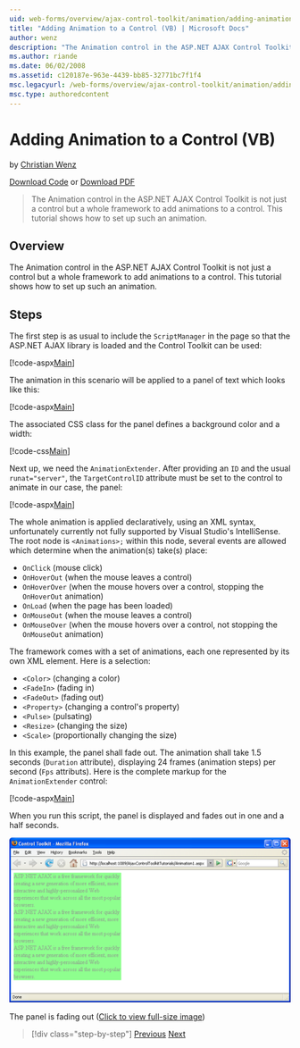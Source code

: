 ```yaml
---
uid: web-forms/overview/ajax-control-toolkit/animation/adding-animation-to-a-control-vb
title: "Adding Animation to a Control (VB) | Microsoft Docs"
author: wenz
description: "The Animation control in the ASP.NET AJAX Control Toolkit is not just a control but a whole framework to add animations to a control. This tutorial shows how..."
ms.author: riande
ms.date: 06/02/2008
ms.assetid: c120187e-963e-4439-bb85-32771bc7f1f4
msc.legacyurl: /web-forms/overview/ajax-control-toolkit/animation/adding-animation-to-a-control-vb
msc.type: authoredcontent
---
```

Adding Animation to a Control (VB)
====================
by [Christian Wenz](https://github.com/wenz)

[Download Code](http://download.microsoft.com/download/f/9/a/f9a26acd-8df4-4484-8a18-199e4598f411/Animation1.vb.zip) or [Download PDF](http://download.microsoft.com/download/6/7/1/6718d452-ff89-4d3f-a90e-c74ec2d636a3/animation1VB.pdf)

> The Animation control in the ASP.NET AJAX Control Toolkit is not just a control but a whole framework to add animations to a control. This tutorial shows how to set up such an animation.


## Overview

The Animation control in the ASP.NET AJAX Control Toolkit is not just a control but a whole framework to add animations to a control. This tutorial shows how to set up such an animation.

## Steps

The first step is as usual to include the `ScriptManager` in the page so that the ASP.NET AJAX library is loaded and the Control Toolkit can be used:

[!code-aspx[Main](adding-animation-to-a-control-vb/samples/sample1.aspx)]

The animation in this scenario will be applied to a panel of text which looks like this:

[!code-aspx[Main](adding-animation-to-a-control-vb/samples/sample2.aspx)]

The associated CSS class for the panel defines a background color and a width:

[!code-css[Main](adding-animation-to-a-control-vb/samples/sample3.css)]

Next up, we need the `AnimationExtender`. After providing an `ID` and the usual `runat="server"`, the `TargetControlID` attribute must be set to the control to animate in our case, the panel:

[!code-aspx[Main](adding-animation-to-a-control-vb/samples/sample4.aspx)]

The whole animation is applied declaratively, using an XML syntax, unfortunately currently not fully supported by Visual Studio's IntelliSense. The root node is `<Animations>;` within this node, several events are allowed which determine when the animation(s) take(s) place:

- `OnClick` (mouse click)
- `OnHoverOut` (when the mouse leaves a control)
- `OnHoverOver` (when the mouse hovers over a control, stopping the `OnHoverOut` animation)
- `OnLoad` (when the page has been loaded)
- `OnMouseOut` (when the mouse leaves a control)
- `OnMouseOver` (when the mouse hovers over a control, not stopping the `OnMouseOut` animation)

The framework comes with a set of animations, each one represented by its own XML element. Here is a selection:

- `<Color>` (changing a color)
- `<FadeIn>` (fading in)
- `<FadeOut>` (fading out)
- `<Property>` (changing a control's property)
- `<Pulse>` (pulsating)
- `<Resize>` (changing the size)
- `<Scale>` (proportionally changing the size)

In this example, the panel shall fade out. The animation shall take 1.5 seconds (`Duration` attribute), displaying 24 frames (animation steps) per second (`Fps` attributs). Here is the complete markup for the `AnimationExtender` control:

[!code-aspx[Main](adding-animation-to-a-control-vb/samples/sample5.aspx)]

When you run this script, the panel is displayed and fades out in one and a half seconds.


[![The panel is fading out](adding-animation-to-a-control-vb/_static/image2.png)](adding-animation-to-a-control-vb/_static/image1.png)

The panel is fading out ([Click to view full-size image](adding-animation-to-a-control-vb/_static/image3.png))

> [!div class="step-by-step"]
> [Previous](dynamically-controlling-updatepanel-animations-cs.md)
> [Next](executing-several-animations-at-the-same-time-vb.md)
